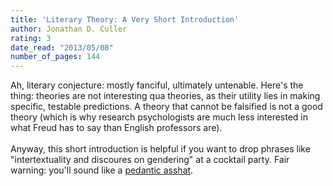 ```yaml
---
title: 'Literary Theory: A Very Short Introduction'
author: Jonathan D. Culler
rating: 3
date_read: "2013/05/08"
number_of_pages: 144
---
```


Ah, literary conjecture: mostly fanciful, ultimately untenable. Here's the thing: theories are not interesting qua theories, as their utility lies in making specific, testable predictions. A theory that cannot be falsified is not a good theory (which is why research psychologists are much less interested in what Freud has to say than English professors are).<br/><br/>Anyway, this short introduction is helpful if you want to drop phrases like "intertextuality and discoures on gendering" at a cocktail party. Fair warning: you'll sound like a <a href="http://www.youtube.com/watch?v=B1AG87vNjms">pedantic asshat</a>.